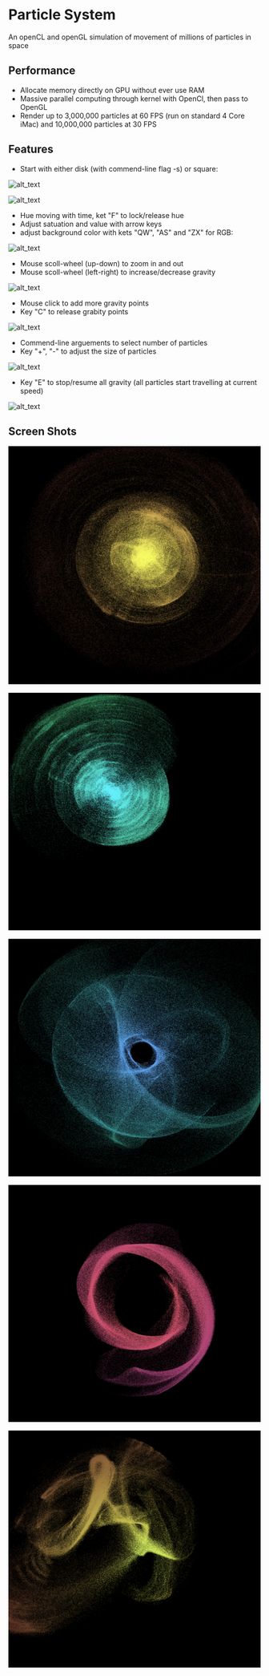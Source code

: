 # Particle System
An openCL and openGL simulation of movement of millions of particles in space

## Performance
* Allocate memory directly on GPU without ever use RAM
* Massive parallel computing through kernel with OpenCl, then pass to OpenGL
* Render up to 3,000,000 particles at 60 FPS (run on standard 4 Core iMac) and 10,000,000 particles at 30 FPS

## Features
* Start with either disk (with commend-line flag -s) or square:

![alt_text](circ.gif)

![alt_text](sq.gif)

* Hue moving with time, ket "F" to lock/release hue
* Adjust satuation and value with arrow keys
* adjust background color with kets "QW", "AS" and "ZX" for RGB:

![alt_text](color.gif)

* Mouse scoll-wheel (up-down) to zoom in and out
* Mouse scoll-wheel (left-right) to increase/decrease gravity

![alt_text](change_gravity.gif)

* Mouse click to add more gravity points
* Key "C" to release grabity points

![alt_text](multi_gravity.gif)

* Commend-line arguements to select number of particles
* Key "+", "-" to adjust the size of particles

![alt_text](pixels.gif)

* Key "E" to stop/resume all gravity (all particles start travelling at current speed)

![alt_text](explode.gif)

## Screen Shots

![alt_text](1.png)

![alt_text](2.png)

![alt_text](3.png)

![alt_text](4.png)

![alt_text](5.png)
